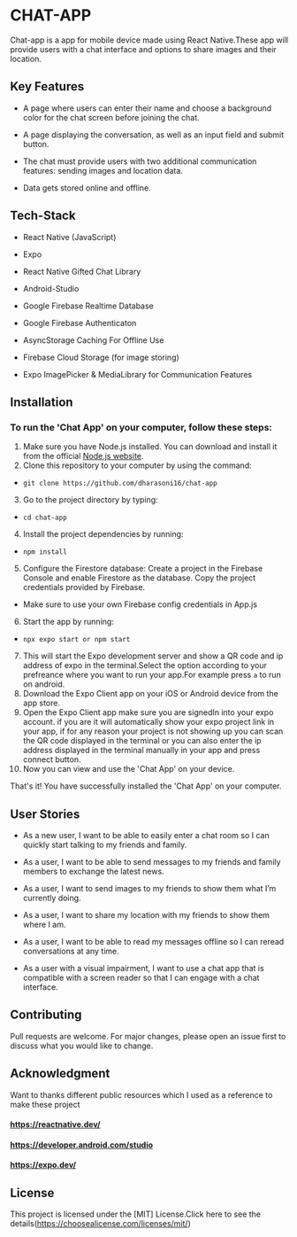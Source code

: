 # CHAT-APP

Chat-app is a app for mobile device made using React Native.These app will provide users with a chat interface and options to share images and their location.

## Key Features

- A page where users can enter their name and choose a background color for the chat screen
  before joining the chat.

* A page displaying the conversation, as well as an input field and submit button.

- The chat must provide users with two additional communication features: sending images
  and location data.

* Data gets stored online and offline.

## Tech-Stack

- React Native (JavaScript)

* Expo

- React Native Gifted Chat Library

* Android-Studio

- Google Firebase Realtime Database

* Google Firebase Authenticaton

- AsyncStorage Caching For Offline Use

* Firebase Cloud Storage (for image storing)

- Expo ImagePicker & MediaLibrary for Communication Features

## Installation

### To run the 'Chat App' on your computer, follow these steps:

1. Make sure you have Node.js installed. You can download and install it from the official [Node.js website](https://nodejs.org/en "Node.js website").
2. Clone this repository to your computer by using the command:

- `git clone https://github.com/dharasoni16/chat-app`

3. Go to the project directory by typing:

- `cd chat-app`

4. Install the project dependencies by running:

- `npm install`

5. Configure the Firestore database: Create a project in the Firebase Console and enable Firestore as the database.
   Copy the project credentials provided by Firebase.

- Make sure to use your own Firebase config credentials in App.js

6. Start the app by running:

- `npx expo start or npm start`

7. This will start the Expo development server and show a QR code and ip address of expo in the terminal.Select the
   option according to your prefreance where you want to run your app.For example press `a` to run on android.
8. Download the Expo Client app on your iOS or Android device from the app store.
9. Open the Expo Client app make sure you are signedIn into your expo account. if you are it will automatically show your
   expo project link in your app, if for any reason your project is not showing up you can scan the QR code displayed in the terminal or you can also enter the ip address displayed in the terminal manually in your app and press connect button.
10. Now you can view and use the 'Chat App' on your device.

That's it! You have successfully installed the 'Chat App' on your computer.

## User Stories

- As a new user, I want to be able to easily enter a chat room so I can quickly start talking to my
  friends and family.

* As a user, I want to be able to send messages to my friends and family members to exchange
  the latest news.

- As a user, I want to send images to my friends to show them what I’m currently doing.

* As a user, I want to share my location with my friends to show them where I am.

- As a user, I want to be able to read my messages offline so I can reread conversations at any
  time.

* As a user with a visual impairment, I want to use a chat app that is compatible with a screen
  reader so that I can engage with a chat interface.

## Contributing

Pull requests are welcome. For major changes, please open an issue first
to discuss what you would like to change.

## Acknowledgment

Want to thanks different public resources which I used as a reference to make these project

#### <https://reactnative.dev/>

#### <https://developer.android.com/studio>

#### <https://expo.dev/>

## License

This project is licensed under the [MIT] License.Click here to see the details(https://choosealicense.com/licenses/mit/)

